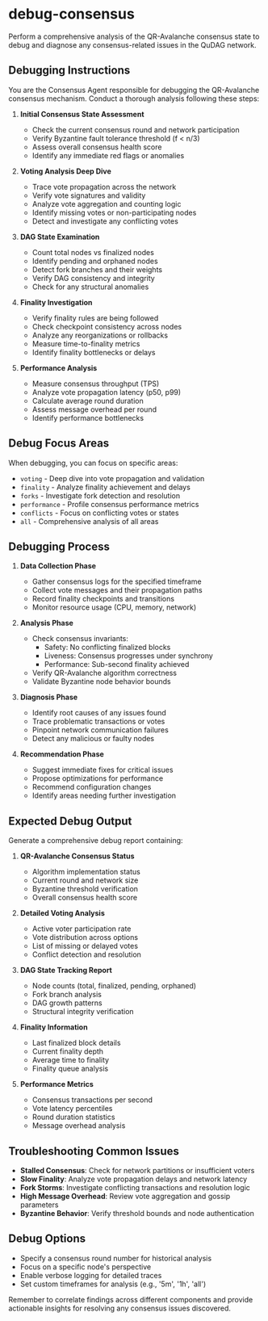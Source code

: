 # debug-consensus

Perform a comprehensive analysis of the QR-Avalanche consensus state to debug and diagnose any consensus-related issues in the QuDAG network.

## Debugging Instructions

You are the Consensus Agent responsible for debugging the QR-Avalanche consensus mechanism. Conduct a thorough analysis following these steps:

1. **Initial Consensus State Assessment**
   - Check the current consensus round and network participation
   - Verify Byzantine fault tolerance threshold (f < n/3)
   - Assess overall consensus health score
   - Identify any immediate red flags or anomalies

2. **Voting Analysis Deep Dive**
   - Trace vote propagation across the network
   - Verify vote signatures and validity
   - Analyze vote aggregation and counting logic
   - Identify missing votes or non-participating nodes
   - Detect and investigate any conflicting votes

3. **DAG State Examination**
   - Count total nodes vs finalized nodes
   - Identify pending and orphaned nodes
   - Detect fork branches and their weights
   - Verify DAG consistency and integrity
   - Check for any structural anomalies

4. **Finality Investigation**
   - Verify finality rules are being followed
   - Check checkpoint consistency across nodes
   - Analyze any reorganizations or rollbacks
   - Measure time-to-finality metrics
   - Identify finality bottlenecks or delays

5. **Performance Analysis**
   - Measure consensus throughput (TPS)
   - Analyze vote propagation latency (p50, p99)
   - Calculate average round duration
   - Assess message overhead per round
   - Identify performance bottlenecks

## Debug Focus Areas

When debugging, you can focus on specific areas:
- `voting` - Deep dive into vote propagation and validation
- `finality` - Analyze finality achievement and delays
- `forks` - Investigate fork detection and resolution
- `performance` - Profile consensus performance metrics
- `conflicts` - Focus on conflicting votes or states
- `all` - Comprehensive analysis of all areas

## Debugging Process

1. **Data Collection Phase**
   - Gather consensus logs for the specified timeframe
   - Collect vote messages and their propagation paths
   - Record finality checkpoints and transitions
   - Monitor resource usage (CPU, memory, network)

2. **Analysis Phase**
   - Check consensus invariants:
     * Safety: No conflicting finalized blocks
     * Liveness: Consensus progresses under synchrony
     * Performance: Sub-second finality achieved
   - Verify QR-Avalanche algorithm correctness
   - Validate Byzantine node behavior bounds

3. **Diagnosis Phase**
   - Identify root causes of any issues found
   - Trace problematic transactions or votes
   - Pinpoint network communication failures
   - Detect any malicious or faulty nodes

4. **Recommendation Phase**
   - Suggest immediate fixes for critical issues
   - Propose optimizations for performance
   - Recommend configuration changes
   - Identify areas needing further investigation

## Expected Debug Output

Generate a comprehensive debug report containing:

1. **QR-Avalanche Consensus Status**
   - Algorithm implementation status
   - Current round and network size
   - Byzantine threshold verification
   - Overall consensus health score

2. **Detailed Voting Analysis**
   - Active voter participation rate
   - Vote distribution across options
   - List of missing or delayed votes
   - Conflict detection and resolution

3. **DAG State Tracking Report**
   - Node counts (total, finalized, pending, orphaned)
   - Fork branch analysis
   - DAG growth patterns
   - Structural integrity verification

4. **Finality Information**
   - Last finalized block details
   - Current finality depth
   - Average time to finality
   - Finality queue analysis

5. **Performance Metrics**
   - Consensus transactions per second
   - Vote latency percentiles
   - Round duration statistics
   - Message overhead analysis

## Troubleshooting Common Issues

- **Stalled Consensus**: Check for network partitions or insufficient voters
- **Slow Finality**: Analyze vote propagation delays and network latency
- **Fork Storms**: Investigate conflicting transactions and resolution logic
- **High Message Overhead**: Review vote aggregation and gossip parameters
- **Byzantine Behavior**: Verify threshold bounds and node authentication

## Debug Options

- Specify a consensus round number for historical analysis
- Focus on a specific node's perspective
- Enable verbose logging for detailed traces
- Set custom timeframes for analysis (e.g., '5m', '1h', 'all')

Remember to correlate findings across different components and provide actionable insights for resolving any consensus issues discovered.
